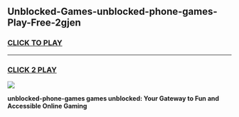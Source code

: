 
## Unblocked-Games-unblocked-phone-games-Play-Free-2gjen
<h3>
<a href="https://premium76.site?title=unblocked-phone-games&ref=15A">CLICK TO PLAY</a></h3>
<hr>

<h3>
<a href="https://premium76.site?title=unblocked-phone-games&ref=15A">CLICK 2 PLAY</a>
  
</h3>

<a href="https://premium76.site?title=unblocked-phone-games&ref=15A"><img src="https://clearcache.store/games.png"></a>


**unblocked-phone-games games unblocked: Your Gateway to Fun and Accessible Online Gaming**
